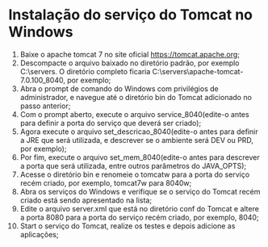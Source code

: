 # Instalação do serviço do Tomcat no Windows

1. Baixe o apache tomcat 7 no site oficial https://tomcat.apache.org;
2. Descompacte o arquivo baixado no diretório padrão, por exemplo C:\servers. O diretório completo ficaria C:\servers\apache-tomcat-7.0.100_8040, por exemplo;
3. Abra o prompt de comando do Windows com privilégios de administrador, e navegue até o diretório bin do Tomcat adicionado no passo anterior;
4. Com o prompt aberto, execute o arquivo service_8040(edite-o antes para definir a porta do serviço que deverá ser criado);
5. Agora execute o arquivo set_descricao_8040(edite-o antes para definir a JRE que será utilizada, e descrever se o ambiente será DEV ou PRD, por exemplo);
6. Por fim, execute o arquivo set_mem_8040(edite-o antes para descrever a porta que será utilizada, entre outros parâmetros do JAVA_OPTS);
7. Acesse o diretório bin e renomeie o tomcatw para a porta do serviço recém criado, por exemplo, tomcat7w para 8040w;
8. Abra os serviços do Windows e verifique se o serviço do Tomcat recém criado está sendo apresentado na lista;
9. Edite o arquivo server.xml que está no diretório conf do Tomcat e altere a porta 8080 para a porta do serviço recém criado, por exemplo, 8040;
10. Start o serviço do Tomcat, realize os testes e depois adicione as aplicações;